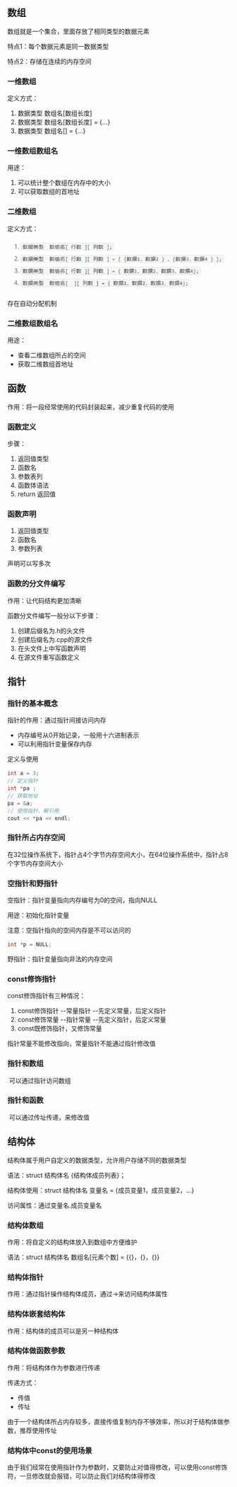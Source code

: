 #  

## 数组

数组就是一个集合，里面存放了相同类型的数据元素

特点1：每个数据元素是同一数据类型

特点2：存储在连续的内存空间

### 一维数组

定义方式：

1. 数据类型 数组名[数组长度]
2. 数据类型 数组名[数组长度] = {...}
3. 数据类型 数组名[] = {...}

### 一维数组数组名

用途：

1. 可以统计整个数组在内存中的大小
2. 可以获取数组的首地址

### 二维数组

定义方式：

![1646122375591](img/1646122375591.png)

 存在自动分配机制

### 二维数组数组名

用途：

* 查看二维数组所占的空间
* 获取二维数组首地址

## 函数

作用：将一段经常使用的代码封装起来，减少重复代码的使用

### 函数定义

步骤：

1. 返回值类型
2. 函数名
3. 参数表列
4. 函数体语法
5. return 返回值

### 函数声明

1. 返回值类型
2. 函数名
3. 参数列表

声明可以写多次

### 函数的分文件编写

作用：让代码结构更加清晰

函数分文件编写一般分以下步骤：

1. 创建后缀名为.h的头文件
2. 创建后缀名为.cpp的源文件
3. 在头文件上中写函数声明
4. 在源文件重写函数定义

## 指针

### 指针的基本概念

指针的作用：通过指针间接访问内存

* 内存编号从0开始记录，一般用十六进制表示
* 可以利用指针变量保存内存

定义与使用

```c++
int a = 3;
// 定义指针
int *pa ;
// 获取地址
pa = &a;
// 使用指针，解引用
cout << *pa << endl;
```

### 指针所占内存空间

在32位操作系统下，指针占4个字节内存空间大小，在64位操作系统中，指针占8个字节内存空间大小

### 空指针和野指针

空指针：指针变量指向内存编号为0的空间，指向NULL

用途：初始化指针变量

注意：空指针指向的空间内存是不可以访问的

```c++
int *p = NULL;
```

野指针：指针变量指向非法的内存空间

### const修饰指针

const修饰指针有三种情况：

1. const修饰指针 --常量指针 --先定义常量，后定义指针
2. const修饰常量 --指针常量 --先定义指针，后定义常量
3. const既修饰指针，又修饰常量

指针常量不能修改指向，常量指针不能通过指针修改值

### 指针和数组

​	可以通过指针访问数组

### 指针和函数

​	可以通过传址传递，来修改值

## 结构体

结构体属于用户自定义的数据类型，允许用户存储不同的数据类型

语法：struct 结构体名 {结构体成员列表}；

结构体使用：struct 结构体名 变量名 = {成员变量1，成员变量2，...}

访问属性：通过变量名.成员变量名

### 结构体数组

作用：将自定义的结构体放入到数组中方便维护

语法：struct 结构体名 数组名[元素个数] = {{}，{}，{}}

### 结构体指针

作用：通过指针操作结构体成员，通过->来访问结构体属性

### 结构体嵌套结构体

作用：结构体的成员可以是另一种结构体

### 结构体做函数参数

作用：将结构体作为参数进行传递

传递方式：

* 传值
* 传址

由于一个结构体所占内存较多，直接传值复制内存不够效率，所以对于结构体做参数，推荐使用传址

### 结构体中const的使用场景

由于我们经常在使用指针作为参数时，又要防止对值得修改，可以使用const修饰符，一旦修改就会报错，可以防止我们对结构体得修改	